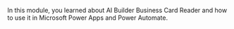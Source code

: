 In this module, you learned about AI Builder Business Card Reader and how to use it in Microsoft Power Apps and Power Automate.
